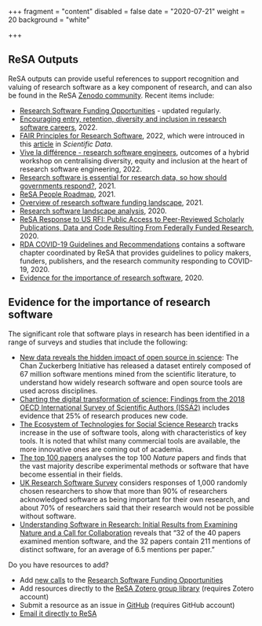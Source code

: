 +++
fragment = "content"
disabled = false
date = "2020-07-21"
weight = 20
background = "white"

+++

## ReSA Outputs

ReSA outputs can provide useful references to support recognition and valuing of research software as a key component of research, and can also be found in the ReSA [Zenodo community](https://zenodo.org/communities/resa/?page=1&size=20). Recent items include:

* [Research Software Funding Opportunities](https://www.researchsoft.org/funding-opportunities/) - updated regularly.
* [Encouraging entry, retention, diversity and inclusion in research software careers](https://www.researchsoft.org/blog/2022-09/), 2022.
* [FAIR Principles for Research Software](https://rd-alliance.org/group/fair-research-software-fair4rs-wg/outcomes/fair-principles-research-software-fair4rs-0), 2022, which were introuced in this [article](https://www.nature.com/articles/s41597-022-01710-x) in *Scientific Data*.
* [Vive la différence - research software engineers](https://www.researchsoft.org/blog/2022-07/), outcomes of a hybrid workshop on centralising diversity, equity and inclusion at the heart of research software engineering, 2022.
* [Research software is essential for research data, so how should governments respond?](https://www.researchsoft.org/blog/2021-12/), 2021.
* [ReSA People Roadmap](https://www.researchsoft.org/documents/people-roadmap.pdf), 2021.
* [Overview of research software funding landscape](https://www.researchsoft.org/blog/2022-02-24/), 2021.
* [Research software landscape analysis](https://doi.org/10.5281/zenodo.3699950), 2020.
* [ReSA Response to US RFI: Public Access to Peer-Reviewed Scholarly Publications, Data and Code Resulting From Federally Funded Research](https://doi.org/10.5281/zenodo.3828148), 2020.
* [RDA COVID-19 Guidelines and Recommendations](https://doi.org/10.15497/rda00052) contains a software chapter coordinated by ReSA that provides guidelines to policy makers, funders, publishers, and the research community responding to COVID-19, 2020.
* [Evidence for the importance of research software](https://zenodo.org/record/3884311#.YeV3C1hBzJw), 2020.

## Evidence for the importance of research software

The significant role that software plays in research has been identified in a range of surveys and studies that include the following:

* [New data reveals the hidden impact of open source in science](https://medium.com/czi-technology/new-data-reveals-the-hidden-impact-of-open-source-in-science-11cc4a16fea2): The Chan Zuckerberg Initiative has released a dataset entirely composed of 67 million software mentions mined from the scientific literature, to understand how widely research software and open source tools are used across disciplines.
* [Charting the digital transformation of science: Findings from the 2018 OECD International Survey of Scientific Authors (ISSA2)](https://www.oecd-ilibrary.org/science-and-technology/charting-the-digital-transformation-of-science_1b06c47c-en) includes evidence that 25% of research produces new code.
* [The Ecosystem of Technologies for Social Science Research](https://uk.sagepub.com/en-gb/eur/technologies-for-social-science-research) tracks increase in the use of software tools, along with characteristics of key tools. It is noted that whilst many commercial tools are available, the more innovative ones are coming out of academia.
* [The top 100 papers](https://www.nature.com/articles/514550a) analyses the top 100 _Nature_ papers and finds that the vast majority describe experimental methods or software that have become essential in their fields.
* [UK Research Software Survey](https://doi.org/10.5281/zenodo.14809) considers responses of 1,000 randomly chosen researchers to show that more than 90% of researchers acknowledged software as being important for their own research, and about 70% of researchers said that their research would not be possible without software.
* [Understanding Software in Research: Initial Results from Examining Nature and a Call for Collaboration](https://arxiv.org/abs/1706.06527) reveals that “32 of the 40 papers examined mention software, and the 32 papers contain 211 mentions of distinct software, for an average of 6.5 mentions per paper.”

Do you have resources to add?

* Add [new calls](https://forms.gle/r4Jw4swUd1SXigZc9) to the [Research Software Funding Opportunities](https://www.researchsoft.org/funding-opportunities/)
* Add resources directly to the [ReSA Zotero group library](https://www.zotero.org/groups/2400609/resa/library) (requires Zotero account)
* Submit a resource as an issue in [GitHub](https://github.com/researchsoft/Resources/issues/new/choose) (requires GitHub account)
* [Email it directly to ReSA](mailto:info@researchsoft.org)

